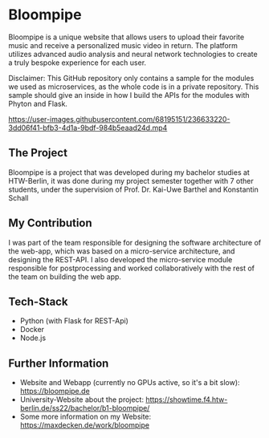 # Bloompipe
Bloompipe is a unique website that allows users to upload their favorite music and receive a personalized music video in return. The platform utilizes advanced audio analysis and neural network technologies to create a truly bespoke experience for each user.

Disclaimer: This GitHub repository only contains a sample for the modules we used as microservices, as the whole code is in a private repository. This sample should give an inside in how I build the APIs for the modules with Phyton and Flask.

https://user-images.githubusercontent.com/68195151/236633220-3dd06f41-bfb3-4d1a-9bdf-984b5eaad24d.mp4

## The Project
Bloompipe is a project that was developed during my bachelor studies at HTW-Berlin, it was done during my project semester together with 7 other students, under the supervision of Prof. Dr. Kai-Uwe Barthel and Konstantin Schall

## My Contribution
I was part of the team responsible for designing the software architecture of the web-app, which was based on a micro-service architecture, and designing the REST-API. I also developed the micro-service module responsible for postprocessing and worked collaboratively with the rest of the team on building the web app.

## Tech-Stack
- Python (with Flask for REST-Api)
- Docker
- Node.js

## Further Information
- Website and Webapp (currently no GPUs active, so it's a bit slow): https://bloompipe.de
- University-Website about the project: https://showtime.f4.htw-berlin.de/ss22/bachelor/b1-bloompipe/
- Some more information on my Website: https://maxdecken.de/work/bloompipe

